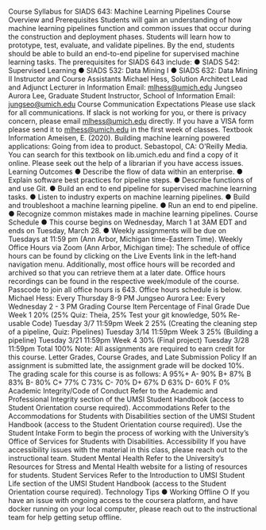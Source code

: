 Course Syllabus for SIADS 643: Machine Learning Pipelines
Course Overview and Prerequisites
Students will gain an understanding of how machine learning pipelines function and common issues that occur during the
construction and deployment phases. Students will learn how to prototype, test, evaluate, and validate pipelines. By the end,
students should be able to build an end-to-end pipeline for supervised machine learning tasks.
The prerequisites for SIADS 643 include:
● SIADS 542: Supervised Learning
● SIADS 532: Data Mining I
● SIADS 632: Data Mining II
Instructor and Course Assistants
Michael Hess, Solution Architect Lead and Adjunct Lecturer in Information
Email: mlhess@umich.edu
Jungseo Aurora Lee, Graduate Student Instructor, School of Information
Email: jungseo@umich.edu
Course Communication Expectations
Please use slack for all communications. If slack is not working for you, or there is privacy concern, please email
mlhess@umich.edu directly. If you have a VISA form please send it to mlhess@umich.edu in the first week of classes.
Textbook Information
Ameisen, E. (2020). Building machine learning powered applications: Going from idea to product. Sebastopol, CA: O'Reilly Media.
You can search for this textbook on lib.umich.edu and find a copy of it online. Please seek out the help of a librarian if you have
access issues.
Learning Outcomes
● Describe the flow of data within an enterprise.
● Explain software best practices for pipeline steps.
● Describe functions of and use Git.
● Build an end to end pipeline for supervised machine learning tasks.
● Listen to industry experts on machine learning pipelines.
● Build and troubleshoot a machine learning pipeline.
● Run an end to end pipeline.
● Recognize common mistakes made in machine learning pipelines.
Course Schedule
● This course begins on Wednesday, March 1 at 3AM EDT and ends on Tuesday, March 28.
● Weekly assignments will be due on Tuesdays at 11:59 pm (Ann Arbor, Michigan time-Eastern Time).
Weekly Office Hours via Zoom (Ann Arbor, Michigan time):
The schedule of office hours can be found by clicking on the Live Events link in the left-hand navigation menu. Additionally, most
office hours will be recorded and archived so that you can retrieve them at a later date. Office hours recordings can be found in
the respective week/module of the course. Passcode to join all office hours is 643. Office hours schedule is below.
Michael Hess: Every Thursday 8-9 PM
Jungseo Aurora Lee: Every Wednesday 2 - 3 PM
Grading
Course Item
Percentage of Final Grade
Due
Week 1
20% (25% Quiz: Theia, 25% Test your git
knowledge, 50% Re-usable Code)
Tuesday 3/7 11:59pm
Week 2
25% (Creating the cleaning step of a pipeline,
Quiz: Pipelines)
Tuesday 3/14 11:59pm
Week 3
25% (Building a pipeline)
Tuesday 3/21 11:59pm
Week 4
30% (Final project)
Tuesday 3/28 11:59pm
Total
100%
Note: All assignments are required to earn credit for this course.
Letter Grades, Course Grades, and Late Submission Policy
If an assignment is submitted late, the assignment grade will be docked 10%.
The grading scale for this course is as follows:
A
95%+
A-
90%
B+
87%
B
83%
B-
80%
C+
77%
C
73%
C-
70%
D+
67%
D
63%
D-
60%
F
0%
Academic Integrity/Code of Conduct
Refer to the Academic and Professional Integrity section of the UMSI Student Handbook (access to Student Orientation course
required).
Accommodations
Refer to the Accommodations for Students with Disabilities section of the UMSI Student Handbook (access to the Student
Orientation course required). Use the Student Intake Form to begin the process of working with the University’s Office of
Services for Students with Disabilities.
Accessibility
If you have accessibility issues with the material in this class, please reach out to the instructional team.
Student Mental Health
Refer to the University’s Resources for Stress and Mental Health website for a listing of resources for students.
Student Services
Refer to the Introduction to UMSI Student Life section of the UMSI Student Handbook (access to the Student Orientation course
required).
Technology Tips
● Working Offline
○ If you have an issue with ongoing access to the coursera platform, and have docker running on your local
computer, please reach out to the instructional team for help getting setup offline.
